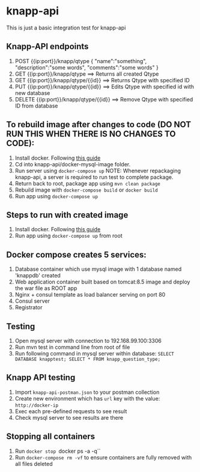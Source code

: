 # knapp-api

This is just a basic integration test for knapp-api

## Knapp-API endpoints

1. POST {{ip:port}}/knapp/qtype
	{
		"name":"something",
		"description":"some words",
		"comments":"some words"
	}
2. GET {{ip:port}}/knapp/qtype ==> Returns all created Qtype
3. GET {{ip:port}}/knapp/qtype/{{id}} ==> Returns Qtype with specified ID
4. PUT {{ip:port}}/knapp/qtype/{{id}} ==> Edits Qtype with specified id with new database
5. DELETE {{ip:port}}/knapp/qtype/{{id}} ==> Remove Qtype with specified ID from database
		
## To rebuild image after changes to code (DO NOT RUN THIS WHEN THERE IS NO CHANGES TO CODE):

1. Install docker. Following [this guide](https://docs.docker.com/engine/installation/)
2. Cd into knapp-api/docker-mysql-image folder.
3. Run server using `docker-compose up` NOTE: Whenever repackaging knapp-api, a server is required to run test to complete package.
4. Return back to root, package app using `mvn clean package`
5. Rebuild image with `docker-compose build` or `docker build`
6. Run app using `docker-compose up`

## Steps to run with created image

1. Install docker. Following [this guide](https://docs.docker.com/engine/installation/)
1. Run app using `docker-compose up` from root 

## Docker compose creates 5 services:

1. Database container which use mysql image with 1 database named 'knappdb' created
2. Web application container built based on tomcat:8.5 image and deploy the war file as ROOT app
3. Nginx + consul template as load balancer serving on port 80
4. Consul server
5. Registrator

## Testing

1. Open mysql server with connection to 192.168.99.100:3306
2. Run mvn test in command line from root of file
3. Run following command in mysql server within database: `SELECT DATABASE knapptest; SELECT * FROM knapp_question_type;`

## Knapp API testing

1. Import `knapp-api-postman.json` to your postman collection
2. Create new environment which has `url` key with the value: `http://docker-ip`
3. Exec each pre-defined requests to see result
4. Check mysql server to see results are there

## Stopping all containers

1. Run `docker stop `docker ps -a -q``
2. Run `docker-compose rm -vf` to ensure containers are fully removed with all files deleted
